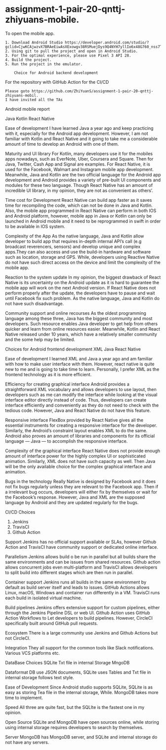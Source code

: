# assignment-1-pair-20-qnttj-zhiyuans-mobile. 

To open the mobile app. 

    1. Download Android Studio https://developer.android.com/studio/?gclid=CjwKCAjwzvX7BRAeEiwAsXExowgv38RSMuejDys9Q4NYH7yllIo6x48G760_nss7TU9g244l4ki2axoCfZ4QAvD_BwE&gclsrc=aw.ds. 
    2. Using git to pull the project and open in Android Studio. 
    3. For the optimal experience, please use Pixel 3 API 28. 
    4. Build the project. 
    5. Run the project in the emulator.  
    
		Choice for Android backend development
		
		
For the repository with GitHub Action for the CI/CD

	Please goto https://github.com/ZhiYuanS/assignment-1-pair-20-qnttj-zhiyuans-mobil.  
	I have invited all the TAs 
	

Android mobile report


Java
Kotlin
React Native

Ease of development
I have learned Java a year ago and keep practicing with it, especially for the Android app development. However, I am not familiar with Kotlin and React Native and it going to take me a considerable amount of time to develop an Android with one of them.

Maturity and UI library
For Kotlin, many developers use it for the mobiles apps nowadays, such as EverNote, Uber, Coursera and Square. Then for Java, Twitter, Cash App and Signal are examples. For React Native, it is used for the Facebook, Walmart and Instagram mobile app development. Meanwhile, Java and Kotlin are the two official language for the Android app development and Android provides a variety of pre-built UI components and modules for these two language. Though React Native has an amount of incredible UI library, in my opinion, they are not as convenient as others’.

Time cost for Development
React Native can build app faster as it saves time for recompiling the code, which can not be done in Java and Kotlin. Also, the mobile app programmed in React Native can perform in both IOS and Android platform, however, mobile app in Java or Kotlin can only be launched in Android mobile and it need to be reprogrammed in swift in order to be available in IOS system.

Complexity of the App
As the native language, Java and Kotlin allow developer to build app that requires in-depth internal API’s call (e.g broadcast reverencers, sensors) and develop unique and complex apps.They can also access and use the build-in hardware and software such as location, storage and GPS. While, developers using Reactive Native do not have such direct access on the device and limit the complexity of the mobile app.

Reaction to the system update
In my opinion, the biggest drawback of React Native is its uncertainty on the Android update as it is hard to guarantee the mobile app will work on the next Android version. If React Native does not perform properly after the update, the developers have to pause and wait until Facebook fix such problem. As the native language, Java and Kotlin do not have such disadvantage.

Community support and online recourses
As the oldest programming language among these three, Java has the biggest community and most developers. Such resource enables Java developer to get help from others quicker and learn from online resources easier. Meanwhile, Kotlin and React Native released under 10 years, which have a relatively smaller community and the some help may be limited.



Choices for Android frontend development
XML
Java
React Native

Ease of development
I learned XML and Java a year ago and am familiar with how to make user interface with them. However, react native is quite new to me and is going to take time to learn. Personally, I prefer XML as the frontend technology as it is more efficient.

Efficiency for creating graphical interface
Android provides a straightforward XML vocabulary and allows developers to use layout, then developers such as me can modify the interface while looking at the visual interface editor directly instead of code. Thus, developers can create interface efficiently and conveniently as they do not need to check with the tedious code. However, Java and React Native do not have this feature.

Responsive interface
FlexBox provided by React Native gives all the essential instruments for creating a responsive interface for the developer. Similarly, the Android’s constraint layout enables XML to do the same. Android also proves an amount of libraries and components for its official language — Java — to accomplish the responsive interface.

Complexity of the graphical interface
React Native does not provide enough amount of interface power for the highly complex UI or sophisticated animation. Similarly, XML does not have such capacity as well. Then Java will be the only available choice for the complex graphical interface and animation.

Bugs in the technology
Really Native is designed by Facebook and it does not fix bugs regularly unless they are relevant to the Facebook app. Then if a irrelevant bug occurs, developers will either fix by themselves or wait for the Facebook’s response. However, Java and XML are the supposed language by Android and they are updated regularly for the bugs.




CI/CD Choices
1. Jenkins
2. TravisCI
3. Github Action

Support 
Jenkins has no official support available or SLAs, however Github Action and TravisCI have community support or dedicated online interface. 

Parallelism
Jenkins allows build o be run in parallel but all builds share the same environments and can be issues from shared resources. Github action allows concurrent jobs even multi-platform and TravisCI allows developers to split build into different stages which are then run in parallel.



Container support
Jenkins runs all builds in the same environment by default as build server itself and leads to issues. GitHub Actions allows Linux, macOS, Windows and container run differently in a VM. TravisCI runs each build in isolated virtual machine.

Build pipelines
Jenkins offers extensive support for custom pipelines, either through the Jenkins Pipeline DSL or web UI. Github Action uses GitHub Action Workflows to Let developers to build pipelines. However, CircleCI specifically built around GitHub pull requests.

Ecosystem
There is a large community use Jenkins and Github Actions but not CircleCI.

Integration
They all support for the common tools like Slack notifications. Various VCS platforms etc.

DataBase Choices
SQLite
Txt file in internal Storage
MngoDB

Dataformat
DB use JSON documents, SQLite uses Tables and Txt file in internal storage follows text style.

Ease of Development
Since Android studio supports SQLite, SQLite is as easy as storing Tea file in the internal storage, While. MongoDB takes more time to implement.

Speed
All three are quite fast, but the SQLIte is the fastest one in my opinion.

Open Source
SQLite and MongoDB have open sources online, while storing using internal storage requires developers to search by themselves.

Server
MongoDB has MongoDB server, and SQLite and internal storage do not have any servers.
